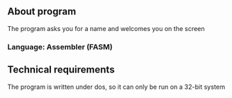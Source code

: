 About program
--------------------
The program asks you for a name and welcomes you on the screen

### Language: Assembler (FASM)

Technical requirements
--------------------
The program is written under dos, so it can only be run on a 32-bit system
